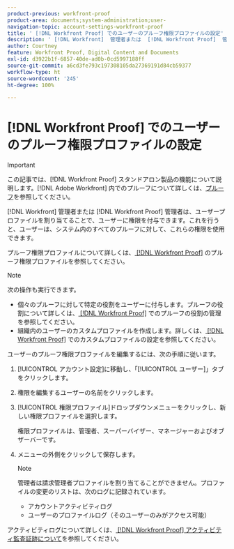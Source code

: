 ```yaml
---
product-previous: workfront-proof
product-area: documents;system-administration;user-
navigation-topic: account-settings-workfront-proof
title: ' [!DNL Workfront Proof] でのユーザーのプルーフ権限プロファイルの設定'
description: ' [!DNL Workfront]  管理者または  [!DNL Workfront Proof]  管理者は、ユーザープロファイルを割り当てることで、ユーザーに権限を付与できます。これを行うと、ユーザーは、システム内のすべてのプルーフに対して、これらの権限を使用できます。'
author: Courtney
feature: Workfront Proof, Digital Content and Documents
exl-id: d3922b1f-6857-40de-ad0b-0cd5997188ff
source-git-commit: a6cd3fe793c197308105da27369191d84cb59377
workflow-type: ht
source-wordcount: '245'
ht-degree: 100%

---
```


# [!DNL Workfront Proof] でのユーザーのプルーフ権限プロファイルの設定

>[!IMPORTANT]
>
>この記事では、[!DNL Workfront Proof] スタンドアロン製品の機能について説明します。[!DNL Adobe Workfront] 内でのプルーフについて詳しくは、[プルーフ](../../../review-and-approve-work/proofing/proofing.md)を参照してください。

[!DNL Workfront] 管理者または [!DNL Workfront Proof] 管理者は、ユーザープロファイルを割り当てることで、ユーザーに権限を付与できます。これを行うと、ユーザーは、システム内のすべてのプルーフに対して、これらの権限を使用できます。

プルーフ権限プロファイルについて詳しくは、[ [!DNL Workfront Proof]](../../../workfront-proof/wp-acct-admin/account-settings/proof-perm-profiles-in-wp.md) のプルーフ権限プロファイルを参照してください。

>[!NOTE]
>
>次の操作も実行できます。
>
>* 個々のプルーフに対して特定の役割をユーザーに付与します。プルーフの役割について詳しくは、[ [!DNL Workfront Proof]](../../../workfront-proof/wp-work-proofsfiles/share-proofs-and-files/manage-proof-roles.md) でのプルーフの役割の管理を参照してください。
>* 組織内のユーザーのカスタムプロファイルを作成します。詳しくは、[ [!DNL Workfront Proof]](../../../workfront-proof/wp-acct-admin/account-settings/configure-custom-profiles.md) でのカスタムプロファイルの設定を参照してください。


ユーザーのプルーフ権限プロファイルを編集するには、次の手順に従います。

1. [!UICONTROL アカウント設定]に移動し、「[!UICONTROL ユーザー]」タブをクリックします。
1. 権限を編集するユーザーの名前をクリックします。
1. [!UICONTROL 権限プロファイル]ドロップダウンメニューをクリックし、新しい権限プロファイルを選択します。

   権限プロファイルは、管理者、スーパーバイザー、マネージャーおよびオブザーバーです。

1. メニューの外側をクリックして保存します。

   >[!NOTE]
   >
   >管理者は請求管理者プロファイルを割り当てることができません。プロファイルの変更のリストは、次のログに記録されています。
   >   
   >   * アカウントアクティビティログ
   >   * ユーザーのプロファイルログ（そのユーザーのみがアクセス可能）


アクティビティログについて詳しくは、[ [!DNL Workfront Proof]  アクティビティ監査証跡について](../../../workfront-proof/wp-work-proofsfiles/basic-features/activity-audit-trail.md)を参照してください。
